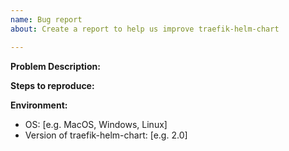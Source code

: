 ```yaml
---
name: Bug report
about: Create a report to help us improve traefik-helm-chart

---
```


**Problem Description:**

**Steps to reproduce:**

**Environment:**
 - OS: [e.g. MacOS, Windows, Linux]
 - Version of traefik-helm-chart: [e.g. 2.0]